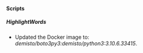 
#### Scripts
##### HighlightWords
- Updated the Docker image to: *demisto/boto3py3:demisto/python3:3.10.6.33415*.